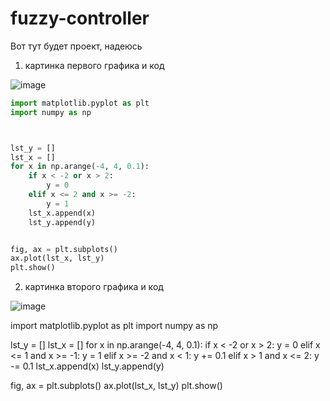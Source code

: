# fuzzy-controller

Вот тут будет проект, надеюсь

1) картинка первого графика и код

![image](https://github.com/vetkas2023/fuzzy-controller/assets/143996115/293f0db5-80b9-477c-895d-eda0b3b8b55b)

```python
import matplotlib.pyplot as plt
import numpy as np



lst_y = []
lst_x = []
for x in np.arange(-4, 4, 0.1):
    if x < -2 or x > 2:
        y = 0
    elif x <= 2 and x >= -2:
        y = 1
    lst_x.append(x)
    lst_y.append(y)


fig, ax = plt.subplots()
ax.plot(lst_x, lst_y)
plt.show()
```

2) картинка второго графика и код

![image](https://github.com/vetkas2023/fuzzy-controller/assets/143996115/b2522944-a906-4a31-8317-2ffb0932097a)

import matplotlib.pyplot as plt
import numpy as np



lst_y = []
lst_x = []
for x in np.arange(-4, 4, 0.1):
    if x < -2 or x > 2:
        y = 0
    elif x <= 1 and x >= -1:
        y = 1
    elif x >= -2 and x < 1:
        y += 0.1
    elif x > 1 and x <= 2:
        y -= 0.1
    lst_x.append(x)
    lst_y.append(y)


fig, ax = plt.subplots()
ax.plot(lst_x, lst_y)
plt.show()

